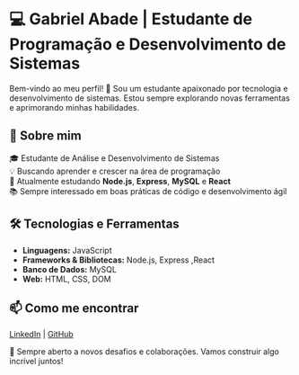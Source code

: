 # 💻 Gabriel Abade | Estudante de Programação e Desenvolvimento de Sistemas 

Bem-vindo ao meu perfil! 👋 Sou um estudante apaixonado por tecnologia e desenvolvimento de sistemas. Estou sempre explorando novas ferramentas e aprimorando minhas habilidades.

## 🚀 Sobre mim
🎓 Estudante de Análise e Desenvolvimento de Sistemas  
💡 Buscando aprender e crescer na área de programação  
🌱 Atualmente estudando **Node.js**, **Express**, **MySQL** e **React**  
📚 Sempre interessado em boas práticas de código e desenvolvimento ágil  

## 🛠️ Tecnologias e Ferramentas
- **Linguagens:** JavaScript  
- **Frameworks & Bibliotecas:** Node.js, Express ,React
- **Banco de Dados:** MySQL  
- **Web:** HTML, CSS, DOM  

## 📫 Como me encontrar
[LinkedIn](https://www.linkedin.com/in/gabriel-abade-6123b21a2/) | [GitHub](https://github.com/gabrielvitorabade)  

🚀 Sempre aberto a novos desafios e colaborações. Vamos construir algo incrível juntos!

